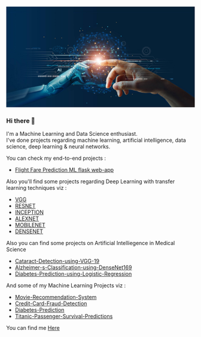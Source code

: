 ![Screenshot](git1.png)

### Hi there 👋

I'm a Machine Learning and Data Science enthusiast.  <br />
I've done projects regarding machine learning, artificial intelligence, data science, deep learning & neural networks.  <br />


You can check my end-to-end projects :
* [Flight Fare Prediction ML flask web-app](https://github.com/Prajwal10031999/Flight-Fare-Prediction-ML-Web-App-With-Deployment)


Also you'll find some projects regarding Deep Learning with transfer learning techniques viz :<br />

* [VGG](https://github.com/Prajwal10031999/Cataract-Detection-using-VGG-19)
* [RESNET](https://github.com/Prajwal10031999/Cats-or-Dogs-Classification-using-CNN-with-RESNET-50)
* [INCEPTION](https://github.com/Prajwal10031999/Dog-Breed-Classification-Using-InceptionV3)
* [ALEXNET](https://github.com/Prajwal10031999/Scene-Prediction-using-CNN-with-AlexNet)
* [MOBILENET](https://github.com/Prajwal10031999/Face-Mask-Detection-Using-MobileNETV2-)
* [DENSENET](https://github.com/Prajwal10031999/Alzheimer-s-Classification-using-DenseNet169)


Also you can find some projects on Artificial Intelliegence in Medical Science
* [Cataract-Detection-using-VGG-19](https://github.com/Prajwal10031999/Cataract-Detection-using-VGG-19)
* [Alzheimer-s-Classification-using-DenseNet169](https://github.com/Prajwal10031999/Alzheimer-s-Classification-using-DenseNet169)
* [Diabetes-Prediction-using-Logistic-Regression](https://github.com/Prajwal10031999/Diabetes-Prediction-using-Logistic-Regression)

And some of my Machine Learning Projects viz :
* [Movie-Recommendation-System](https://github.com/Prajwal10031999/Movie-Recommendation-System-Using-Cosine-Similarity/blob/main/imdb_recommendation_system.py)
* [Credit-Card-Fraud-Detection](https://github.com/Prajwal10031999/Credit-Card-Fraud-Detection-using-Random-Forest)
* [Diabetes-Prediction](https://github.com/Prajwal10031999/Diabetes-Prediction-using-Logistic-Regression)
* [Titanic-Passenger-Survival-Predictions](https://github.com/Prajwal10031999/Titanic-Passenger-Survival-Predictions-using-machine-learning)


You can find me [Here](https://www.linkedin.com/in/prajwal-shegaonkar-b94a23183/)
